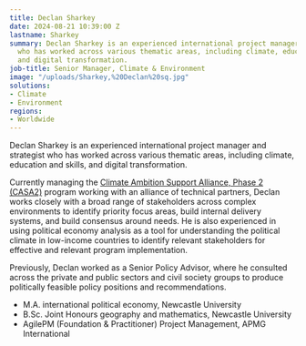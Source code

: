 ```yaml
---
title: Declan Sharkey
date: 2024-08-21 10:39:00 Z
lastname: Sharkey
summary: Declan Sharkey is an experienced international project manager and strategist
  who has worked across various thematic areas, including climate, education and skills,
  and digital transformation.
job-title: Senior Manager, Climate & Environment
image: "/uploads/Sharkey,%20Declan%20sq.jpg"
solutions:
- Climate
- Environment
regions:
- Worldwide
---
```


Declan Sharkey is an experienced international project manager and strategist who has worked across various thematic areas, including climate, education and skills, and digital transformation. 

Currently managing the [Climate Ambition Support Alliance, Phase 2 (CASA2)](https://www.dai.com/our-work/projects/worldwide-climate-ambition-support-alliance-phase-2-casa2) program working with an alliance of technical partners, Declan works closely with a broad range of stakeholders across complex environments to identify priority focus areas, build internal delivery systems, and build consensus around needs. He is also experienced in using political economy analysis as a tool for understanding the political climate in low-income countries to identify relevant stakeholders for effective and relevant program implementation.

Previously, Declan worked as a Senior Policy Advisor, where he consulted across the private and public sectors and civil society groups to produce politically feasible policy positions and recommendations. 

* M.A. international political economy, Newcastle University
* B.Sc. Joint Honours geography and mathematics, Newcastle University
* AgilePM (Foundation & Practitioner) Project Management, APMG International